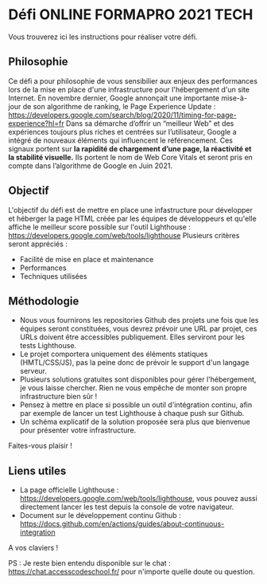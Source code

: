 # Défi ONLINE FORMAPRO 2021 TECH
Vous trouverez ici les instructions pour réaliser votre défi.

## Philosophie
Ce défi a pour philosophie de vous sensibilier aux enjeux des performances lors de la mise en place d'une infrastructure pour l'hébergement d'un site Internet. 
En novembre dernier, Google annonçait une importante mise-à-jour de son algorithme de ranking, le Page Experience Update : https://developers.google.com/search/blog/2020/11/timing-for-page-experience?hl=fr
Dans sa démarche d’offrir un “meilleur Web” et des expériences toujours plus riches et centrées sur l’utilisateur, Google a intégré de nouveaux éléments qui influencent le référencement. Ces signaux portent sur **la rapidité de chargement d’une page, la réactivité et la stabilité visuelle.**  Ils portent le nom de Web Core Vitals et seront pris en compte dans l’algorithme de Google en Juin 2021.


## Objectif
L'objectif du défi est de mettre en place une infastructure pour développer et héberger la page HTML créée par les équipes de développeurs et qu'elle affiche le meilleur score possible sur l'outil Lighthouse : https://developers.google.com/web/tools/lighthouse
Plusieurs critères seront appréciés : 

 - Facilité de mise en place et maintenance
 - Performances
 - Techniques utilisées


## Méthodologie 

- Nous vous fournirons les repositories Github des projets une fois que les équipes seront constituées, vous devrez prévoir une URL par projet, ces URLs doivent être accessibles publiquement. Elles serviront pour les tests Lighthouse. 
- Le projet comportera uniquement des éléments statiques (HMTL/CSS/JS), pas la peine donc de prévoir le support d'un langage serveur. 
- Plusieurs solutions gratuites sont disponibles pour gérer l'hébergement, je vous laisse chercher. Rien ne vous empêche de monter son propre infrastructure bien sûr !
- Pensez à mettre en place si possible un outil d'intégration continu, afin par exemple de lancer un test Lighthouse à chaque push sur Github.
- Un schéma explicatif de la solution proposée sera plus que bienvenue pour présenter votre infrastructure.

Faites-vous plaisir !

## Liens utiles

 - La page officielle Lighthouse : https://developers.google.com/web/tools/lighthouse, vous pouvez aussi directement lancer les test depuis la console de votre navigateur.
 - Document sur le développement continu Github : https://docs.github.com/en/actions/guides/about-continuous-integration

A vos claviers ! 

PS : Je reste bien entendu disponible sur le chat : https://chat.accesscodeschool.fr/ pour n'importe quelle doute ou question.
